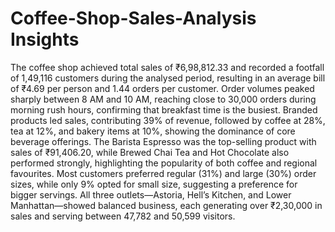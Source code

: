 # Coffee-Shop-Sales-Analysis Insights
The coffee shop achieved total sales of ₹6,98,812.33 and recorded a footfall of 1,49,116 customers during the analysed period, resulting in an average bill of ₹4.69 per person and 1.44 orders per customer.
Order volumes peaked sharply between 8 AM and 10 AM, reaching close to 30,000 orders during morning rush hours, confirming that breakfast time is the busiest. 
Branded products led sales, contributing 39% of revenue, followed by coffee at 28%, tea at 12%, and bakery items at 10%, showing the dominance of core beverage offerings. 
The Barista Espresso was the top-selling product with sales of ₹91,406.20, while Brewed Chai Tea and Hot Chocolate also performed strongly, highlighting the popularity of both coffee and regional favourites. 
Most customers preferred regular (31%) and large (30%) order sizes, while only 9% opted for small size, suggesting a preference for bigger servings. 
All three outlets—Astoria, Hell’s Kitchen, and Lower Manhattan—showed balanced business, each generating over ₹2,30,000 in sales and serving between 47,782 and 50,599 visitors.​
